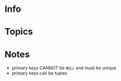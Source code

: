 
# Info

# Topics

# Notes
- primary keys CANNOT be `NULL` and must be unique
- primary keys can be tuples
